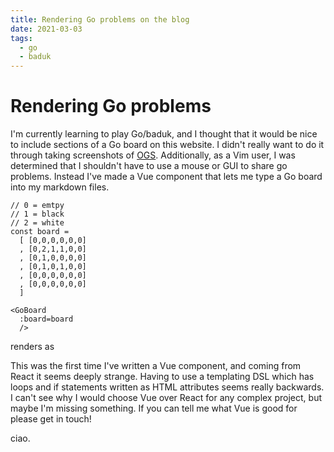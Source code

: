 ```yaml
---
title: Rendering Go problems on the blog
date: 2021-03-03
tags:
  - go
  - baduk
---
```


# Rendering Go problems

I'm currently learning to play Go/baduk, and I thought that it would be
nice to include sections of a Go board on this website. I didn't
really want to do it through taking screenshots of
[OGS](https://online-go.com/). Additionally, as a Vim user, I was determined that 
I shouldn't have to use a mouse or GUI to share go problems.
Instead I've made a Vue component that lets me type a Go board into my markdown files. 

```
// 0 = emtpy
// 1 = black
// 2 = white
const board = 
  [ [0,0,0,0,0,0]
  , [0,2,1,1,0,0]
  , [0,1,0,0,0,0]
  , [0,1,0,1,0,0]
  , [0,0,0,0,0,0]
  , [0,0,0,0,0,0]
  ]

<GoBoard 
  :board=board
  />
```

renders as 

<GoBoard 
  :board=board
  />

This was the first time I've written a Vue component, and coming from React it
seems deeply strange. Having to use a templating DSL which has loops and if statements
written as HTML attributes seems really backwards. I can't see why I
would choose Vue over React for any complex project, but maybe I'm missing
something. If you can tell me what Vue is good for please get in touch!

ciao.

<script>
import GoBoard from '../../components/GoBoard.vue'

const board = 
  [ [0,0,0,0,0,0]
  , [0,2,1,1,0,0]
  , [0,1,0,0,0,0]
  , [0,1,0,1,0,0]
  , [0,0,0,0,0,0]
  , [0,0,0,0,0,0]
  ]

export default {
  components: {
    GoBoard
  },
  data: () => ({
    board
  })
}
</script>

